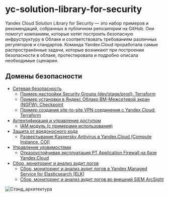 # yc-solution-library-for-security
Yandex Cloud Solution Library for Security — это набор примеров и рекомендаций, собранных в публичном репозитории на GitHub. Они помогут компаниям, которые хотят построить безопасную инфруструктуру в Облаке и соответствовать требованиям различных регуляторов и стандартов.
Команда Yandex.Cloud проработала самые распространённые задачи, которые возникают при построении безопасности в облаке, протестировала и подробно описала необходимые сценарии.

## Домены безопасности
- [Сетевая безопасность](#па)
  - [Пример настройки Security Groups (dev/stage/prod): Terraform]()
  - [Пример установки в Яндекс Облако ВМ-Межсетевой экран (NGFW): Checkpoint](https://github.com/yandex-cloud/yc-solution-library-for-security/tree/master/network-sec/checkpoint-1VM)
  - [Пример создания site-to-site VPN соединения с Yandex Cloud: Terraform](https://github.com/yandex-cloud/yc-solution-library-for-security/tree/master/network-sec/sec-groups)
- [Аутентификация и управление доступом](#па)
  - [IAM модуль (с примерами использования)](https://github.com/yandex-cloud/yc-solution-library-for-security/tree/master/auth_and_access/iam#identity-and-access-management-iam-terraform-module-for-yandexcloud)
- [Защита от вредоносного кода](#па)
  - [Развертывание Kaspersky Antivirus в Yandex.Cloud (Compute Instance, COI)](https://github.com/yandex-cloud/yc-solution-library-for-security/tree/master/malware-defense/kaspersy-install-in-yc)
- [Управление уязвимостями](#па)
  - [Отказоустойчивая эксплуатация PT Application Firewall на базе Yandex.Cloud](https://github.com/yandex-cloud/yc-solution-library-for-security/tree/master/vuln-mgmt/unmng-waf-ptaf-cluster)
- [Сбор, мониторинг и анализ аудит логов](#па)
  - [Сбор, мониторинг и анализ аудит логов в Yandex Managed Service for Elasticsearch (ELK)](https://github.com/yandex-cloud/yc-solution-library-for-security/tree/master/auditlogs/export-auditlogs-to-ELK)
  - [Сбор, мониторинг и анализ аудит логов во внешний SIEM ArcSight](https://github.com/yandex-cloud/yc-solution-library-for-security/tree/master/auditlogs/export-auditlogs-to-ArcSight)

![Стэнд_архитектура](https://user-images.githubusercontent.com/85429798/128418857-f8062cdd-5eee-466f-85f0-931fd1c190cf.png)


